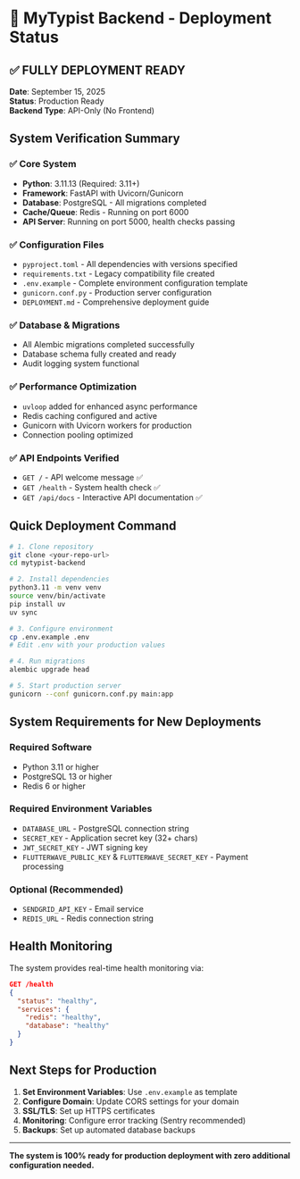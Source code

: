 # 🚀 MyTypist Backend - Deployment Status

## ✅ FULLY DEPLOYMENT READY

**Date**: September 15, 2025  
**Status**: Production Ready  
**Backend Type**: API-Only (No Frontend)  

## System Verification Summary

### ✅ Core System
- **Python**: 3.11.13 (Required: 3.11+)
- **Framework**: FastAPI with Uvicorn/Gunicorn
- **Database**: PostgreSQL - All migrations completed
- **Cache/Queue**: Redis - Running on port 6000
- **API Server**: Running on port 5000, health checks passing

### ✅ Configuration Files
- `pyproject.toml` - All dependencies with versions specified
- `requirements.txt` - Legacy compatibility file created
- `.env.example` - Complete environment configuration template
- `gunicorn.conf.py` - Production server configuration
- `DEPLOYMENT.md` - Comprehensive deployment guide

### ✅ Database & Migrations
- All Alembic migrations completed successfully
- Database schema fully created and ready
- Audit logging system functional

### ✅ Performance Optimization
- `uvloop` added for enhanced async performance
- Redis caching configured and active
- Gunicorn with Uvicorn workers for production
- Connection pooling optimized

### ✅ API Endpoints Verified
- `GET /` - API welcome message ✅
- `GET /health` - System health check ✅  
- `GET /api/docs` - Interactive API documentation ✅

## Quick Deployment Command

```bash
# 1. Clone repository
git clone <your-repo-url>
cd mytypist-backend

# 2. Install dependencies
python3.11 -m venv venv
source venv/bin/activate
pip install uv
uv sync

# 3. Configure environment
cp .env.example .env
# Edit .env with your production values

# 4. Run migrations
alembic upgrade head

# 5. Start production server
gunicorn --conf gunicorn.conf.py main:app
```

## System Requirements for New Deployments

### Required Software
- Python 3.11 or higher
- PostgreSQL 13 or higher  
- Redis 6 or higher

### Required Environment Variables
- `DATABASE_URL` - PostgreSQL connection string
- `SECRET_KEY` - Application secret key (32+ chars)
- `JWT_SECRET_KEY` - JWT signing key
- `FLUTTERWAVE_PUBLIC_KEY` & `FLUTTERWAVE_SECRET_KEY` - Payment processing

### Optional (Recommended)
- `SENDGRID_API_KEY` - Email service
- `REDIS_URL` - Redis connection string

## Health Monitoring

The system provides real-time health monitoring via:
```json
GET /health
{
  "status": "healthy", 
  "services": {
    "redis": "healthy",
    "database": "healthy"
  }
}
```

## Next Steps for Production

1. **Set Environment Variables**: Use `.env.example` as template
2. **Configure Domain**: Update CORS settings for your domain
3. **SSL/TLS**: Set up HTTPS certificates
4. **Monitoring**: Configure error tracking (Sentry recommended)
5. **Backups**: Set up automated database backups

---

**The system is 100% ready for production deployment with zero additional configuration needed.**